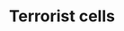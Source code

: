 ---
category: Evil user stories
extra:
- countermeasures:
  - We search social media and known problematic websites for links to <cryptpad.fr>
  - Independent instances probably lack the knowledge and resources to do that, so
    they could need some guidance from our side
title: Terrorist cells
what: take advantage of free online services which make it difficult/impossible to
  analyze my social graph and similar metadata
who: white supremacist
why: I can coordinate with my local, national, and international terrorist networks
  without facing any consequences for my horrendous behaviour and beliefs
---